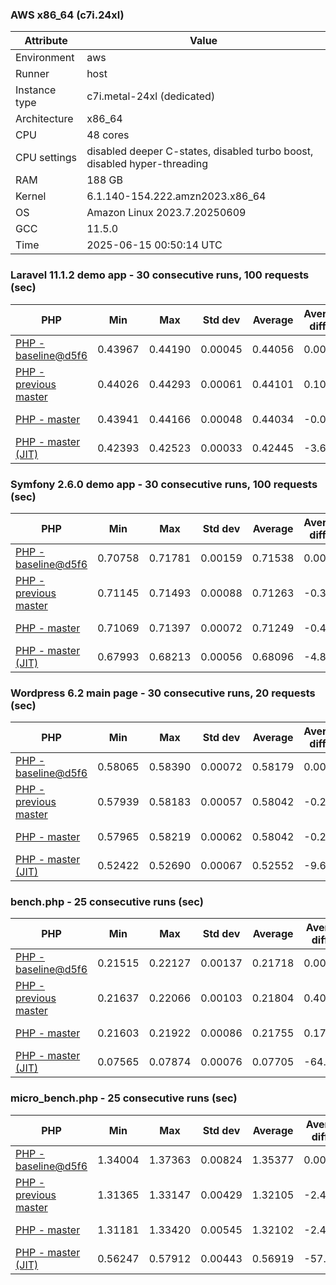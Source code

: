 ### AWS x86_64 (c7i.24xl)

|  Attribute    |     Value      |
|---------------|----------------|
| Environment   |aws|
| Runner        |host|
| Instance type |c7i.metal-24xl (dedicated)|
| Architecture  |x86_64
| CPU           |48 cores|
| CPU settings  |disabled deeper C-states, disabled turbo boost, disabled hyper-threading|
| RAM           |188 GB|
| Kernel        |6.1.140-154.222.amzn2023.x86_64|
| OS            |Amazon Linux 2023.7.20250609|
| GCC           |11.5.0|
| Time          |2025-06-15 00:50:14 UTC|

### Laravel 11.1.2 demo app - 30 consecutive runs, 100 requests (sec)

|     PHP     |     Min     |     Max     |    Std dev   |   Average  |  Average diff % |   Median   | Median diff % |     Memory    |
|-------------|-------------|-------------|--------------|------------|-----------------|------------|---------------|---------------|
|[PHP - baseline@d5f6](https://github.com/php/php-src/commit/d5f6e56610)|0.43967|0.44190|0.00045|0.44056|0.00%|0.44045|0.00%|41.88 MB|
|[PHP - previous master](https://github.com/php/php-src/commit/7361a1206d)|0.44026|0.44293|0.00061|0.44101|0.10%|0.44089|0.10%|42.31 MB|
|[PHP - master](https://github.com/php/php-src/commit/2e2494fbef)|0.43941|0.44166|0.00048|0.44034|-0.05%|0.44028|-0.04%|42.31 MB|
|[PHP - master (JIT)](https://github.com/php/php-src/commit/2e2494fbef)|0.42393|0.42523|0.00033|0.42445|-3.66%|0.42440|-3.64%|51.32 MB|

### Symfony 2.6.0 demo app - 30 consecutive runs, 100 requests (sec)

|     PHP     |     Min     |     Max     |    Std dev   |   Average  |  Average diff % |   Median   | Median diff % |     Memory    |
|-------------|-------------|-------------|--------------|------------|-----------------|------------|---------------|---------------|
|[PHP - baseline@d5f6](https://github.com/php/php-src/commit/d5f6e56610)|0.70758|0.71781|0.00159|0.71538|0.00%|0.71562|0.00%|37.54 MB|
|[PHP - previous master](https://github.com/php/php-src/commit/7361a1206d)|0.71145|0.71493|0.00088|0.71263|-0.38%|0.71247|-0.44%|38.27 MB|
|[PHP - master](https://github.com/php/php-src/commit/2e2494fbef)|0.71069|0.71397|0.00072|0.71249|-0.40%|0.71244|-0.44%|38.27 MB|
|[PHP - master (JIT)](https://github.com/php/php-src/commit/2e2494fbef)|0.67993|0.68213|0.00056|0.68096|-4.81%|0.68084|-4.86%|45.00 MB|

### Wordpress 6.2 main page - 30 consecutive runs, 20 requests (sec)

|     PHP     |     Min     |     Max     |    Std dev   |   Average  |  Average diff % |   Median   | Median diff % |     Memory    |
|-------------|-------------|-------------|--------------|------------|-----------------|------------|---------------|---------------|
|[PHP - baseline@d5f6](https://github.com/php/php-src/commit/d5f6e56610)|0.58065|0.58390|0.00072|0.58179|0.00%|0.58173|0.00%|43.11 MB|
|[PHP - previous master](https://github.com/php/php-src/commit/7361a1206d)|0.57939|0.58183|0.00057|0.58042|-0.24%|0.58039|-0.23%|43.62 MB|
|[PHP - master](https://github.com/php/php-src/commit/2e2494fbef)|0.57965|0.58219|0.00062|0.58042|-0.23%|0.58028|-0.25%|43.61 MB|
|[PHP - master (JIT)](https://github.com/php/php-src/commit/2e2494fbef)|0.52422|0.52690|0.00067|0.52552|-9.67%|0.52544|-9.68%|61.31 MB|

### bench.php - 25 consecutive runs (sec)

|     PHP     |     Min     |     Max     |    Std dev   |   Average  |  Average diff % |   Median   | Median diff % |     Memory    |
|-------------|-------------|-------------|--------------|------------|-----------------|------------|---------------|---------------|
|[PHP - baseline@d5f6](https://github.com/php/php-src/commit/d5f6e56610)|0.21515|0.22127|0.00137|0.21718|0.00%|0.21690|0.00%|26.26 MB|
|[PHP - previous master](https://github.com/php/php-src/commit/7361a1206d)|0.21637|0.22066|0.00103|0.21804|0.40%|0.21793|0.48%|26.63 MB|
|[PHP - master](https://github.com/php/php-src/commit/2e2494fbef)|0.21603|0.21922|0.00086|0.21755|0.17%|0.21753|0.29%|26.63 MB|
|[PHP - master (JIT)](https://github.com/php/php-src/commit/2e2494fbef)|0.07565|0.07874|0.00076|0.07705|-64.52%|0.07691|-64.54%|27.78 MB|

### micro_bench.php - 25 consecutive runs (sec)

|     PHP     |     Min     |     Max     |    Std dev   |   Average  |  Average diff % |   Median   | Median diff % |     Memory    |
|-------------|-------------|-------------|--------------|------------|-----------------|------------|---------------|---------------|
|[PHP - baseline@d5f6](https://github.com/php/php-src/commit/d5f6e56610)|1.34004|1.37363|0.00824|1.35377|0.00%|1.35308|0.00%|20.52 MB|
|[PHP - previous master](https://github.com/php/php-src/commit/7361a1206d)|1.31365|1.33147|0.00429|1.32105|-2.42%|1.32071|-2.39%|20.92 MB|
|[PHP - master](https://github.com/php/php-src/commit/2e2494fbef)|1.31181|1.33420|0.00545|1.32102|-2.42%|1.31980|-2.46%|20.92 MB|
|[PHP - master (JIT)](https://github.com/php/php-src/commit/2e2494fbef)|0.56247|0.57912|0.00443|0.56919|-57.95%|0.56916|-57.94%|22.23 MB|
